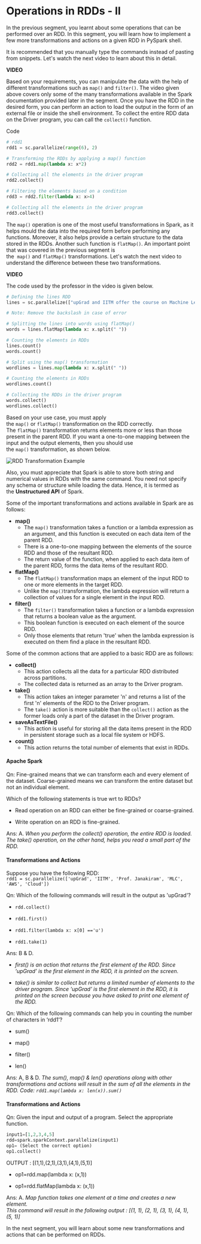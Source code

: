 # Operations in RDDs - II

In the previous segment, you learnt about some operations that can be performed over an RDD. In this segment, you will learn how to implement a few more transformations and actions on a given RDD in PySpark shell.

It is recommended that you manually type the commands instead of pasting from snippets. Let's watch the next video to learn about this in detail.

**VIDEO**

Based on your requirements, you can manipulate the data with the help of different transformations such as `map()` and `filter()`. The video given above covers only some of the many transformations available in the Spark documentation provided later in the segment. Once you have the RDD in the desired form, you can perform an action to load the output in the form of an external file or inside the shell environment. To collect the entire RDD data on the Driver program, you can call the `collect()` function.

Code

```python
# rdd1
rdd1 = sc.parallelize(range(6), 2)

# Transforming the RDDs by applying a map() function
rdd2 = rdd1.map(lambda x: x*2)

# Collecting all the elements in the driver program
rdd2.collect()

# Filtering the elements based on a condition
rdd3 = rdd2.filter(lambda x: x>4)

# Collecting all the elements in the driver program
rdd3.collect()
```

The `map()` operation is one of the most useful transformations in Spark, as it helps mould the data into the required form before performing any functions. Moreover, it also helps provide a certain structure to the data stored in the RDDs. Another such function is `flatMap()`. An important point that was covered in the previous segment is the  `map()` and `flatMap()` transformations. Let's watch the next video to understand the difference between these two transformations.

**VIDEO**

The code used by the professor in the video is given below.

```python
# Defining the lines RDD
lines = sc.parallelize(["upGrad and IITM offer the course on Machine Learning and Cloud Computing.", "There is an entrance exam for the course.", "Good students are welcome to do this course."])

# Note: Remove the backslash in case of error

# Splitting the lines into words using flatMap()
words = lines.flatMap(lambda x: x.split(" "))

# Counting the elements in RDDs
lines.count()
words.count()

# Split using the map() transformation
wordlines = lines.map(lambda x: x.split(" "))

# Counting the elements in RDDs
wordlines.count()

# Collecting the RDDs in the driver program
words.collect()
wordlines.collect()
```

Based on your use case, you must apply the `map()` or `flatMap()` transformation on the RDD correctly. The `flatMap()` transformation returns elements more or less than those present in the parent RDD. If you want a one-to-one mapping between the input and the output elements, then you should use the `map()` transformation, as shown below.

![RDD Transformation Example](https://i.ibb.co/TKt0YPL/RDD-Transformation-Example.png)

Also, you must appreciate that Spark is able to store both string and numerical values in RDDs with the same command. You need not specify any schema or structure while loading the data. Hence, it is termed as the **Unstructured API** of Spark.  

Some of the important transformations and actions available in Spark are as follows:

- **map()**
  - The `map()` transformation takes a function or a lambda expression as an argument, and this function is executed on each data item of the parent RDD.
  - There is a one-to-one mapping between the elements of the source RDD and those of the resultant RDD.
  - The return value of the function, when applied to each data item of the parent RDD, forms the data items of the resultant RDD.
- **flatMap()**
  - The `flatMap()` transformation maps an element of the input RDD to one or more elements in the target RDD.
  - Unlike the `map()`transformation, the lambda expression will return a collection of values for a single element in the input RDD.
- **filter()**
  - The `filter()` transformation takes a function or a lambda expression that returns a boolean value as the argument.
  - This boolean function is executed on each element of the source RDD.
  - Only those elements that return 'true' when the lambda expression is executed on them find a place in the resultant RDD.

Some of the common actions that are applied to a basic RDD are as follows:

- **collect()**
  - This action collects all the data for a particular RDD distributed across partitions.
  - The collected data is returned as an array to the Driver program.
- **take()**
  - This action takes an integer parameter 'n' and returns a list of the first 'n' elements of the RDD to the Driver program.
  - The `take()` action is more suitable than the `collect()` action as the former loads only a part of the dataset in the Driver program.
- **saveAsTextFile()**
  - This action is useful for storing all the data items present in the RDD in persistent storage such as a local file system or HDFS.
- **count()**
  - This action returns the total number of elements that exist in RDDs.

#### Apache Spark

Qn: Fine-grained means that we can transform each and every element of the dataset. Coarse-grained means we can transform the entire dataset but not an individual element.
  
Which of the following statements is true wrt to RDDs?

- Read operation on an RDD can either be fine-grained or coarse-grained.

- Write operation on an RDD is fine-grained.

Ans: A. *When you perform the collect() operation, the entire RDD is loaded. The take() operation, on the other hand, helps you read a small part of the RDD.*

#### Transformations and Actions

Suppose you have the following RDD:  
`rdd1 = sc.parallelize(['upGrad', 'IITM', 'Prof. Janakiram', 'MLC', 'AWS', 'Cloud'])`

Qn: Which of the following commands will result in the output as 'upGrad'?

- `rdd.collect()`

- `rdd1.first()`

- `rdd1.filter(lambda x: x[0] =='u')`

- `rdd1.take(1)`

Ans: B & D.

- *first() is an action that returns the first element of the RDD. Since ‘upGrad’ is the first element in the RDD, it is printed on the screen.*

- *take() is similar to collect but returns a limited number of elements to the driver program. Since ‘upGrad’ is the first element in the RDD, it is printed on the screen because you have asked to print one element of the RDD.*

Qn: Which of the following commands can help you in counting the number of characters in ‘rdd1’?

- sum()

- map()

- filter()

- len()

Ans: A, B & D. *The sum(), map() & len() operations along with other transformations and actions will result in the sum of all the elements in the RDD. Code: `rdd1.map(lambda x: len(x)).sum()`*

#### Transformations and Actions

Qn: Given the input and output of a program. Select the appropriate function.  
  
```python
input1=[1,2,3,4,5]  
rdd=spark.sparkContext.parallelize(input1)  
op1= (Select the correct option)  
op1.collect()
```

OUTPUT : [(1,1),(2,1),(3,1),(4,1),(5,1)]

- op1=rdd.map(lambda x: (x,1))

- op1=rdd.flatMap(lambda x: (x,1))

Ans: A. *Map function takes one element at a time and creates a new element.  
This command will result in the following output : [(1, 1), (2, 1), (3, 1), (4, 1), (5, 1)]*

In the next segment, you will learn about some new transformations and actions that can be performed on RDDs.
